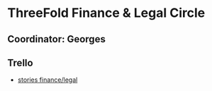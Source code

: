 # ThreeFold Finance & Legal Circle

## Coordinator: Georges

## Trello

- [stories finance/legal](https://trello.com/b/PUqwFIBK/tfstoriesfinance)